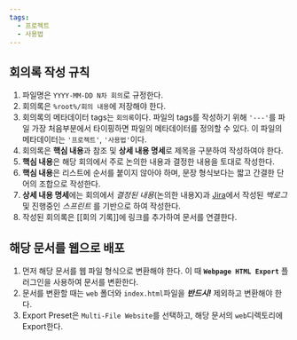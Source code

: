 ```yaml
---
tags:
  - 프로젝트
  - 사용법
---
```

## 회의록 작성 규칙
1. 파일명은 `YYYY-MM-DD N차 회의`로 규정한다.
2. 회의록은 `%root%/회의 내용`에 저장해야 한다.
3. 회의록의 메타데이터 tags는 `회의록`이다. 파일의 tags를 작성하기 위해 `'---'`를 파일 가장 처음부분에서 타이핑하면 파일의 메타데이터를 정의할 수 있다. 이 파일의 메타데이터는 `'프로젝트'`, `'사용법'`이다.
4. 회의록은 **핵심 내용**과 참조 및 **상세 내용 명세**로 제목을 구분하여 작성하여야 한다.
5. **핵심 내용**은 해당 회의에서 주로 논의한 내용과 결정한 내용을 토대로 작성한다.
6. **핵심 내용**은 리스트에 순서를 붙이지 않아야 하며, 문장 형식보다는 짧고 간결한 단어의 조합으로 작성한다.
7. **상세 내용 명세**에는 회의에서 _결정된 내용_(논의한 내용X)과 [Jira](https://www.atlassian.com/ko/software/jira)에서 작성된 _백로그_ 및 진행중인 _스프린트_ 를 기반으로 하여 작성한다.
8. 작성된 회의록은 [[회의 기록]]에 링크를 추가하여 문서를 연결한다.
## 해당 문서를 웹으로 배포
1. 먼저 해당 문서를 웹 파일 형식으로 변환해야 한다. 이 때 **`Webpage HTML Export`** 플러그인을 사용하여 문서를 변환한다.
2. 문서를 변환할 때는 `web` 폴더와 `index.html`파일을 **_반드시!_** 제외하고 변환해야 한다.
3. Export Preset은 `Multi-File Website`를 선택하고, 해당 문서의 `web`디렉토리에 Export한다.
